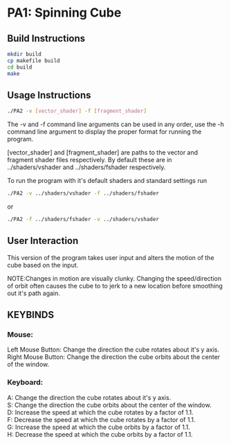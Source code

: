 # PA1: Spinning Cube

## Build Instructions

```bash
mkdir build
cp makefile build
cd build
make
```

## Usage Instructions
```bash
./PA2 -v [vector_shader] -f [fragment_shader]
```

The -v and -f command line arguments can be used in any order, use the -h command line argument to display the proper format for running the program.

[vector_shader] and [fragment_shader] are paths to the vector and fragment shader files respectively. By default these are in ../shaders/vshader and ../shaders/fshader respectively.

To run the program with it's default shaders and standard settings run
```bash
./PA2 -v ../shaders/vshader -f ../shaders/fshader
```
or
```bash
./PA2 -f ../shaders/fshader -v ../shaders/vshader
```

## User Interaction
This version of the program takes user input and alters the motion of the cube based on the input.

NOTE:Changes in motion are visually clunky.  Changing the speed/direction of orbit often causes the cube to to jerk to a new location before smoothing out it's path again.

## KEYBINDS

### Mouse:
Left Mouse Button: Change the direction the cube rotates about it's y axis.  
Right Mouse Button: Change the direction the cube orbits about the center of the window.  

### Keyboard:
A: Change the direction the cube rotates about it's y axis.  
S: Change the direction the cube orbits about the center of the window.  
D: Increase the speed at which the cube rotates by a factor of 1.1.  
F: Decrease the speed at which the cube rotates by a factor of 1.1.  
G: Increase the speed at which the cube orbits by a factor of 1.1.  
H: Decrease the speed at which the cube orbits by a factor of 1.1.  

